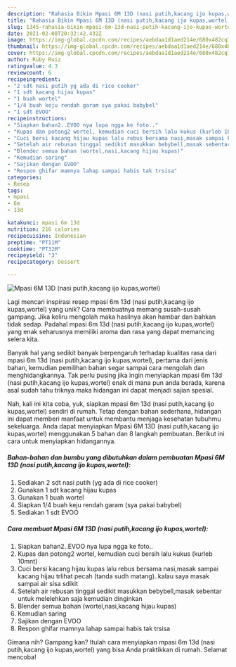 ```yaml
---
description: "Rahasia Bikin Mpasi 6M 13D (nasi putih,kacang ijo kupas,wortel), Lezat Sekali"
title: "Rahasia Bikin Mpasi 6M 13D (nasi putih,kacang ijo kupas,wortel), Lezat Sekali"
slug: 1345-rahasia-bikin-mpasi-6m-13d-nasi-putih-kacang-ijo-kupas-wortel-lezat-sekali
date: 2021-02-08T20:32:42.432Z
image: https://img-global.cpcdn.com/recipes/aebdaa1d1aed214e/680x482cq70/mpasi-6m-13d-nasi-putihkacang-ijo-kupaswortel-foto-resep-utama.jpg
thumbnail: https://img-global.cpcdn.com/recipes/aebdaa1d1aed214e/680x482cq70/mpasi-6m-13d-nasi-putihkacang-ijo-kupaswortel-foto-resep-utama.jpg
cover: https://img-global.cpcdn.com/recipes/aebdaa1d1aed214e/680x482cq70/mpasi-6m-13d-nasi-putihkacang-ijo-kupaswortel-foto-resep-utama.jpg
author: Ruby Ruiz
ratingvalue: 4.3
reviewcount: 6
recipeingredient:
- "2 sdt nasi putih yg ada di rice cooker"
- "1 sdt kacang hijau kupas"
- "1 buah wortel"
- "1/4 buah keju rendah garam sya pakai babybel"
- "1 sdt EVOO"
recipeinstructions:
- "Siapkan bahan2..EVOO nya lupa ngga ke foto.."
- "Kupas dan potong2 wortel, kemudian cuci bersih lalu kukus (kurleb 10mnt)"
- "Cuci bersi kacang hijau kupas lalu rebus bersama nasi,masak sampai kacang hijau trlihat pecah (tanda sudh matang)..kalau saya masak sampai air sisa sdikit"
- "Setelah air rebusan tinggal sedikit masukkan bebybell,masak sebentar untuk melelehkan saja kemudian dinginkan"
- "Blender semua bahan (wortel,nasi,kacang hijau kupas)"
- "Kemudian saring"
- "Sajikan dengan EVOO"
- "Respon ghifar mamnya lahap sampai habis tak trsisa"
categories:
- Resep
tags:
- mpasi
- 6m
- 13d

katakunci: mpasi 6m 13d 
nutrition: 216 calories
recipecuisine: Indonesian
preptime: "PT11M"
cooktime: "PT32M"
recipeyield: "3"
recipecategory: Dessert

---
```



![Mpasi 6M 13D (nasi putih,kacang ijo kupas,wortel)](https://img-global.cpcdn.com/recipes/aebdaa1d1aed214e/680x482cq70/mpasi-6m-13d-nasi-putihkacang-ijo-kupaswortel-foto-resep-utama.jpg)

Lagi mencari inspirasi resep mpasi 6m 13d (nasi putih,kacang ijo kupas,wortel) yang unik? Cara membuatnya memang susah-susah gampang. Jika keliru mengolah maka hasilnya akan hambar dan bahkan tidak sedap. Padahal mpasi 6m 13d (nasi putih,kacang ijo kupas,wortel) yang enak seharusnya memiliki aroma dan rasa yang dapat memancing selera kita.



Banyak hal yang sedikit banyak berpengaruh terhadap kualitas rasa dari mpasi 6m 13d (nasi putih,kacang ijo kupas,wortel), pertama dari jenis bahan, kemudian pemilihan bahan segar sampai cara mengolah dan menghidangkannya. Tak perlu pusing jika ingin menyiapkan mpasi 6m 13d (nasi putih,kacang ijo kupas,wortel) enak di mana pun anda berada, karena asal sudah tahu triknya maka hidangan ini dapat menjadi sajian spesial.


Nah, kali ini kita coba, yuk, siapkan mpasi 6m 13d (nasi putih,kacang ijo kupas,wortel) sendiri di rumah. Tetap dengan bahan sederhana, hidangan ini dapat memberi manfaat untuk membantu menjaga kesehatan tubuhmu sekeluarga. Anda dapat menyiapkan Mpasi 6M 13D (nasi putih,kacang ijo kupas,wortel) menggunakan 5 bahan dan 8 langkah pembuatan. Berikut ini cara untuk menyiapkan hidangannya.

<!--inarticleads1-->

##### Bahan-bahan dan bumbu yang dibutuhkan dalam pembuatan Mpasi 6M 13D (nasi putih,kacang ijo kupas,wortel):

1. Sediakan 2 sdt nasi putih (yg ada di rice cooker)
1. Gunakan 1 sdt kacang hijau kupas
1. Gunakan 1 buah wortel
1. Siapkan 1/4 buah keju rendah garam (sya pakai babybel)
1. Sediakan 1 sdt EVOO




<!--inarticleads2-->

##### Cara membuat Mpasi 6M 13D (nasi putih,kacang ijo kupas,wortel):

1. Siapkan bahan2..EVOO nya lupa ngga ke foto..
1. Kupas dan potong2 wortel, kemudian cuci bersih lalu kukus (kurleb 10mnt)
1. Cuci bersi kacang hijau kupas lalu rebus bersama nasi,masak sampai kacang hijau trlihat pecah (tanda sudh matang)..kalau saya masak sampai air sisa sdikit
1. Setelah air rebusan tinggal sedikit masukkan bebybell,masak sebentar untuk melelehkan saja kemudian dinginkan
1. Blender semua bahan (wortel,nasi,kacang hijau kupas)
1. Kemudian saring
1. Sajikan dengan EVOO
1. Respon ghifar mamnya lahap sampai habis tak trsisa




Gimana nih? Gampang kan? Itulah cara menyiapkan mpasi 6m 13d (nasi putih,kacang ijo kupas,wortel) yang bisa Anda praktikkan di rumah. Selamat mencoba!

